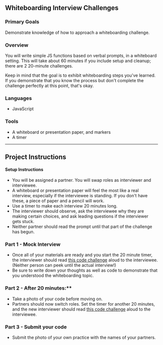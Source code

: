 ## Whiteboarding Interview Challenges

### Primary Goals

Demonstrate knowledge of how to approach a whiteboarding challenge.

### Overview

You will write simple JS functions based on verbal prompts, in a whiteboard setting. This will take about 60 minutes if you include setup and cleanup; there are 2 20-minute challenges.

Keep in mind that the goal is to exhibit whiteboarding steps you've learned. If you demonstrate that you know the process but don't complete the challenge perfectly at this point, that's okay.

### Languages

- JavaScript

### Tools

- A whiteboard or presentation paper, and markers
- A timer

---

## Project Instructions

#### Setup Instructions

- You will be assigned a partner. You will swap roles as interviewer and interviewee.
- A whiteboard or presentation paper will feel the most like a real interview, especially if the interviewee is standing. If you don't have these, a piece of paper and a pencil will work.
- Use a timer to make each interview 20 minutes long.
- The interviewer should observe, ask the interviewee why they are making certain choices, and ask leading questions if the interviewer gets stuck.
- Neither partner should read the prompt until that part of the challenge has begun.

### Part 1 - Mock Interview

- Once all of your materials are ready and you start the 20 minute timer, the interviewer should read [this code challenge](https://gist.githubusercontent.com/alodahl/f269d17027633387c6b5c04fdf8dd0b3/raw/1c841e1fc563dc88b713e5723c58e145a685879b/Part%2520I,%2520question%25201) aloud to the interviewee. (Neither person can peek until the actual interview!)
- Be sure to write down your thoughts as well as code to demonstrate that you understood the whiteboarding topic.

### Part 2 - After 20 minutes:**

- Take a photo of your code before moving on.
- Partners should now switch roles. Set the timer for another 20 minutes, and the new interviewer should read [this code challenge](https://gist.githubusercontent.com/alodahl/2f86ed0e231baf13be8c524352b34139/raw/18935fcd8bf5b0a1da030b68e94ed3a72e11bf29/Part%2520I,%2520question%25202) aloud to the interviewee.

### Part 3 - Submit your code

- Submit the photo of your own practice with the names of your partners.